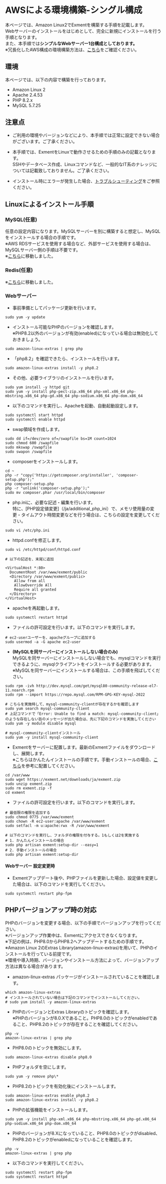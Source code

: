 # AWSによる環境構築-シングル構成
本ページでは、Amazon Linux2でExmentを構築する手順を記載します。  
Webサーバーのインストールをはじめとして、完全に新規にインストールを行う手順となります。  
また、本手順では**シンプルなWebサーバー1台構成としております。**  
※冗長化したAWS構成の環境構築方法は、[こちら](/ja/install_aws)をご確認ください。

## 環境
本ページでは、以下の内容で構築を行っております。  
- Amazon Linux 2
- Apache 2.4.53
- PHP 8.2.x
- MySQL 5.7.25


## 注意点

- ご利用の環境やバージョンなどにより、本手順では正常に設定できない場合がございます。ご了承ください。

- 本手順では、ExmentをLinuxで動作させるための手順のみの記載となります。  
SSHやデータベース作成、Linuxコマンドなど、一般的なIT系のナレッジについては記載致しておりません。ご了承ください。  

- インストール時にエラーが発生した場合、[トラブルシューティング](/ja/troubleshooting)をご参照ください。


## Linuxによるインストール手順

### MySQL(任意)
任意の設定内容になります。MySQLサーバーを別に構築すると想定し、MySQLをインストールする場合の手順です。  
※AWS RDSサービスを使用する場合など、外部サービスを使用する場合は、MySQLサーバー側の手順は不要です。  
※[こちら](/ja/install_mysql)に移動しました。

### Redis(任意)
※[こちら](/ja/additional_session_cache_driver)に移動しました。


### Webサーバー

- 事前準備としてパッケージ更新を行います。

~~~
sudo yum -y update
~~~

- インストール可能なPHPのバージョンを確認します。  
※PHP8.2以外のバージョンが有効(enabled)になっている場合は無効化しておきましょう。  

~~~
sudo amazon-linux-extras | grep php
~~~

- 「php8.2」を確認できたら、インストールを行います。

~~~
sudo amazon-linux-extras install -y php8.2
~~~

- その他、必要ライブラリのインストールを行います。

~~~
sudo yum install -y httpd git
sudo yum -y install php-pecl-zip.x86_64 php-xml.x86_64 php-mbstring.x86_64 php-gd.x86_64 php-sodium.x86_64 php-dom.x86_64
~~~

- 以下のコマンドを実行し、Apacheを起動、自動起動設定します。

~~~
sudo systemctl start httpd
sudo systemctl enable httpd
~~~

- swap領域を作成します。

~~~
sudo dd if=/dev/zero of=/swapfile bs=1M count=1024
sudo chmod 600 /swapfile
sudo mkswap /swapfile
sudo swapon /swapfile
~~~

- composerをインストールします。

~~~
cd ~
php -r "copy('https://getcomposer.org/installer', 'composer-setup.php');"
php composer-setup.php
php -r "unlink('composer-setup.php');"
sudo mv composer.phar /usr/local/bin/composer
~~~

- php.iniに、必要な記述・編集を行います。  
特に、[PHP設定値変更]（/ja/additional_php_ini）で、メモリ使用量の変更・タイムアウト時間変更などを行う場合は、こちらの設定を変更してください。

~~~
sudo vi /etc/php.ini
~~~

- httpd.confを修正します。

~~~
sudo vi /etc/httpd/conf/httpd.conf

# 以下の記述を、末尾に追加

<VirtualHost *:80>
  DocumentRoot /var/www/exment/public
  <Directory /var/www/exment/public>
    Allow from all
    AllowOverride All
    Require all granted
  </Directory>
</VirtualHost>
~~~

- apacheを再起動します。

~~~
sudo systemctl restart httpd
~~~

- ファイルの許可設定を行います。以下のコマンドを実行します。

~~~
# ec2-userユーザーを、apacheグループに追加する
sudo usermod -a -G apache ec2-user
~~~

- **(MySQLを同サーバーにインストールしない場合のみ)**  
MySQLを同サーバーにインストールしない場合でも、mysqlコマンドを実行できるように、mysqlクライアントをインストールする必要があります。  
※MySQLを同サーバーにインストールする場合は、この手順を飛ばしてください。

~~~
sudo rpm -ivh http://dev.mysql.com/get/mysql80-community-release-el7-11.noarch.rpm
sudo rpm --import https://repo.mysql.com/RPM-GPG-KEY-mysql-2022

# こちらを実施時して、mysql-community-clientが存在するかを確認します
sudo yum search mysql-community-client
# 上記コマンドで「Error: Unable to find a match: mysql-community-client」のような存在しない旨のメッセージが出た場合は、先に下記のコマンドを実施してください
sudo yum -y module disable mysql

# mysql-community-clientインストール
sudo yum -y install mysql-community-client
~~~

- Exmentをサーバーに配置します。最新のExmentファイルをダウンロードし、展開します。  
※こちらはかんたんインストールの手順です。手動インストールの場合、[こちら](/ja/quickstart_manual)を参考に配置してください。

~~~
cd /var/www
sudo wget https://exment.net/downloads/ja/exment.zip
sudo unzip exment.zip
sudo rm exment.zip -f
cd exment
~~~

- ファイルの許可設定を行います。以下のコマンドを実行します。

~~~
# 最低限の権限を追加する
sudo chmod 0775 /var/www/exment
sudo chown -R ec2-user:apache /var/www/exment
sudo setfacl -m u:apache:rwx -R /var/www/exment

# 以下のコマンドを実行し、フォルダの権限を付与する。1もしくは2を実施する
# 1. かんたんインストールの場合
sudo php artisan exment:setup-dir --easy=1
# 2. 手動インストールの場合
sudo php artisan exment:setup-dir
~~~


#### Webサーバー 設定変更時
- Exmentアップデート後や、PHPファイルを更新した場合、設定値を変更した場合は、以下のコマンドを実行してください。

~~~
sudo systemctl restart php-fpm
~~~



## PHPバージョンアップ時の対応
PHPのバージョンを変更する場合、以下の手順でバージョンアップを行ってください。  
※バージョンアップ作業中は、Exmentにアクセスできなくなります。  
※下記の例は、PHP8.0からPHP8.2へアップデートするための手順です。  
※Amazon Linux 2のExtras Library(amazon-linux-extras)を用いて、PHPのインストールを行っている前提です。  
※環境や導入時期、バージョンやインストール方法によって、バージョンアップ方法は異なる場合があります。  

- amazon-linux-extras パッケージがインストールされていることを確認します。  

~~~
which amazon-linux-extras
# インストールされていない場合は下記のコマンドでインストールしてください。
# sudo yum install -y amazon-linux-extras
~~~

- PHPのバージョンとExtras Libraryのトピックを確認します。  
※PHPのバージョンが8.0.Xであること。PHP8.0のトピックがenabledであること、PHP8.2のトピックが存在することを確認してください。  

~~~
php -v
amazon-linux-extras | grep php
~~~

- PHP8.0のトピックを無効にします。  

~~~
sudo amazon-linux-extras disable php8.0
~~~

- PHPフォルダを空にします。  

~~~
sudo yum -y remove php\*
~~~

- PHP8.2のトピックを有効化後にインストールします。  

~~~
sudo amazon-linux-extras enable php8.2
sudo amazon-linux-extras install -y php8.2
~~~

- PHPの拡張機能をインストールします。  

~~~
sudo yum -y install php-xml.x86_64 php-mbstring.x86_64 php-gd.x86_64 php-sodium.x86_64 php-dom.x86_64
~~~

- PHPのバージョンが8.Xになっていること、PHP8.0のトピックがdisabled、PHP8.2のトピックがenabledになっていることを確認します。  

~~~
php -v
amazon-linux-extras | grep php
~~~

- 以下のコマンドを実行してください。

~~~
sudo systemctl restart php-fpm
sudo systemctl restart httpd
~~~
